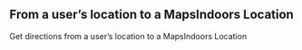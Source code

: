## From a user’s location to a MapsIndoors Location

Get directions from a user’s location to a MapsIndoors Location
